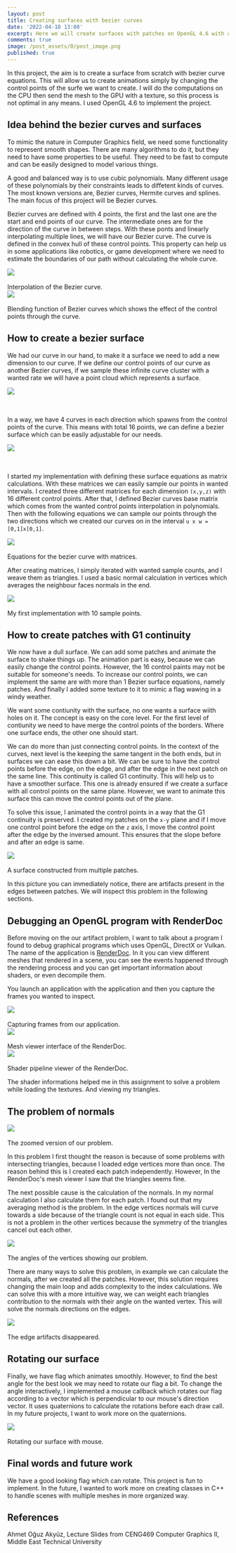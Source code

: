 ```yaml
---
layout: post
title: Creating surfaces with bezier curves
date: '2022-04-10 13:00'
excerpt: Here we will create surfaces with patches on OpenGL 4.6 with animations.
comments: true
image: /post_assets/0/post_image.png
published: true
---
```



In this project, the aim is to create a surface from scratch with bezier curve equations. This will allow us to create animations simply by changing the control points of the surfe we want to create. I will do the computations on the CPU then send the mesh to the GPU with a texture, so this process is not optimal in any means. I used OpenGL 4.6 to implement the project.

## Idea behind the bezier curves and surfaces

To mimic the nature in Computer Graphics field, we need some functionality to represent smooth shapes. There are many algorithms to do it, but they need to have some properties to be useful. They need to be fast to compute and can be easily designed to model various things. 

A good and balanced way is to use cubic polynomials. Many different usage of these polynomials by their constraints leads to diffetent kinds of curves. The most known versions are, Bezier curves, Hermite curves and splines. The main focus of this project will be Bezier curves.

Bezier curves are defined with 4 points, the first and the last one are the start and end points of our curve. The intermediate ones are for the direction of the curve in between steps. With these ponts and linearly interpolating multiple lines, we will have our Bezier curve. The curve is defined in the convex hull of these control points. This property can help us in some applications like robotics, or game development where we need to estimate the boundaries of our path without calculating the whole curve.

<div class="fig figcenter fighighlight">
  <img src="/post_assets/0/bezier.gif">
  <div class="figcaption"><br> Interpolation of the Bezier curve.<br>
  </div>
</div>

<div class="fig figcenter fighighlight">
  <img src="/post_assets/0/blending-functions-bezier.png">
  <div class="figcaption"><br> Blending function of Bezier curves which shows the effect of the control points through the curve.<br>
  </div>
</div>

## How to create a bezier surface

We had our curve in our hand, to make it a surface we need to add a new dimension to our curve. If we define our control points of our curve as another Bezier curves, if we sample these infinite curve cluster with a wanted rate we will have a point cloud which represents a surface.

<div class="fig figcenter fighighlight">
  <img src="/post_assets/0/bezier_surface.png">
  <div class="figcaption"><br> <br>
  </div>
</div>

In a way, we have 4 curves in each direction which spawns from the control points of the curve. This means with total 16 points, we can define a bezier surface which can be easily adjustable for our needs.

<div class="fig figcenter fighighlight">
  <img src="/post_assets/0/bezier_surface_control_points.png">
  <div class="figcaption"><br> <br>
  </div>
</div>

I started my implementation with defining these surface equations as matrix calculations. With these matrices we can easily sample our points in wanted intervals. I created three different matrices for each dimension `(x,y,z)` with 16 different control points. After that, I defined Bezier curves base matrix which comes from the wanted control points interpolation in polynomials. Then with the following equations we can sample our points through the two directions which we created our curves on in the interval `u x w = [0,1]x[0,1]`. 

<div class="fig figcenter fighighlight">
  <img src="/post_assets/0/bezier_equations.png">
  <div class="figcaption"><br> Equations for the bezier curve with matrices. <br>
  </div>
</div>

After creating matrices, I simply iterated with wanted sample counts, and I weave them as triangles. I used a basic normal calculation in vertices which averages the neighbour faces normals in the end. 

<div class="fig figcenter fighighlight">
  <img src="/post_assets/0/my_first_surface.png">
  <div class="figcaption"><br> My first implementation with 10 sample points.<br>
  </div>
</div>

## How to create patches with G1 continuity 

We now have a dull surface. We can add some patches and animate the surface to shake things up. The animation part is easy, because we can easily change the control points. However, the 16 control paints may not be suitable for someone's needs. To increase our control points, we can implement the same are with more than 1 Bezier surface equations, namely patches. And finally I added some texture to it to mimic a flag wawing in a windy weather. 

We want some contiunity with the surface, no one wants a surface wiith holes on it. The concept is easy on the core level. For the first level of contiunity we need to have merge the control points of the borders. Where one surface ends, the other one should start.

We can do more than just connecting control points. In the context of the curves, next level is the keeping the same tangent in the both ends, but in surfaces we can ease this down a bit. We can be sure to have the control points before the edge, on the edge, and after the edge in the next patch on the same line. This continuity is called G1 continuity. This will help us to have a smoother surface. This one is already ensured if we create a surface with all control points on the same plane. However, we want to animate this surface this can move the control points out of the plane. 

To solve this issue, I animated the control points in a way that the G1 continuity is preserved. I created my patches on the `x-y` plane and if I move one control point before the edge on the `z` axis, I move the control point after the edge by the inversed amount. This ensures that the slope before and after an edge is same. 

<div class="fig figcenter fighighlight">
  <img src="/post_assets/0/edge.png">
  <div class="figcaption"><br> A surface constructed from multiple patches.<br>
  </div>
</div>

In this picture you can immediately notice, there are artifacts present in the edges between patches. We will inspect this problem in the following sections. 

## Debugging an OpenGL program with RenderDoc

Before moving on the our artifact problem, I want to talk about a program I found to debug graphical programs which uses OpenGL, DirectX or Vulkan. The name of the application is [RenderDoc](https://renderdoc.org). In it you can view different meshes that rendered in a scene, you can see the events happened through the rendering process and you can get important information about shaders, or even decompile them. 

You launch an application with the application and then you capture the frames you wanted to inspect.

<div class="fig figcenter fighighlight">
  <img src="/post_assets/0/render_doc_0.png">
  <div class="figcaption"><br> Capturing frames from our application.<br>
  </div>
</div>
<div class="fig figcenter fighighlight">
  <img src="/post_assets/0/render_doc_1.png">
  <div class="figcaption"><br> Mesh viewer interface of the RenderDoc. <br>
  </div>
</div>
<div class="fig figcenter fighighlight">
  <img src="/post_assets/0/render_doc_2.png">
  <div class="figcaption"><br> Shader pipeline viewer of the RenderDoc.<br>
  </div>
</div>

The shader informations helped me in this assignment to solve a problem while loading the textures. And viewing my triangles. 

## The problem of normals

<div class="fig figcenter fighighlight">
  <img src="/post_assets/0/edge_zoomed_in.png">
  <div class="figcaption"><br> The zoomed version of our problem.<br>
  </div>
</div>

In this problem I first thought the reason is because of some problems with intersecting triangles, because I loaded edge vertices more than once. The reason behind this is I created each patch independently. However, In the RenderDoc's mesh viewer I saw that the triangles seems fine. 

The next possible cause is the calculation of the normals. In my normal calculation I also calculate them for each patch. I found out that my averaging method is the problem. In the edge vertices normals will curve towards a side because of the triangle count is not equal in each side. This is not a problem in the other vertices because the symmetry of the triangles cancel out each other.  

<div class="fig figcenter fighighlight">
  <img src="/post_assets/0/angles.png">
  <div class="figcaption"><br> The angles of the vertices showing our problem.<br>
  </div>
</div>

There are many ways to solve this problem, in example we can calculate the normals, after we created all the patches. However, this solution requires changing the main loop and adds complexity to the index calculations. We can solve this with a more intuitive way, we can weight each triangles contribution to the normals with their angle on the wanted vertex. This will solve the normals directions on the edges.

<div class="fig figcenter fighighlight">
  <img src="/post_assets/0/after_solve.png">
  <div class="figcaption"><br> The edge artifacts disappeared. <br>
  </div>
</div>

## Rotating our surface

Finally, we have flag which animates smoothly. However, to find the best angle for the best look we may need to rotate our flag a bit. To change the angle interactively, I implemented a mouse callback which rotates our flag according to a vector which is perpendicular to our mouse's direction vector. It uses quaternions to calculate the rotations before each draw call. In my future projects, I want to work more on the quaternions. 

<div class="fig figcenter fighighlight">
  <img src="/post_assets/0/rotation.gif">
  <div class="figcaption"><br> Rotating our surface with mouse. <br>
  </div>
</div>


## Final words and future work

We have a good looking flag which can rotate. This project is fun to implement. In the future, I wanted to work more on creating classes in C++ to handle scenes with multiple meshes in more organized way.

## References

Ahmet Oğuz Akyüz, Lecture Slides from CENG469 Computer Graphics II, Middle East Technical University


